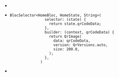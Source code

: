 -
- ```
  BlocSelector<HomeBloc, HomeState, String>(
                  selector: (state) {
                    return state.qrCodeData;
                  },
                  builder: (context, qrCodeData) {
                    return QrImage(
                      data: qrCodeData,
                      version: QrVersions.auto,
                      size: 200.0,
                    );
                  },
                )
  ```
-
